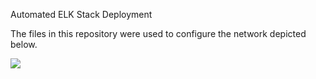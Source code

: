 Automated ELK Stack Deployment

The files in this repository were used to configure the network depicted below.

![](image/images/Digrams/Redteam_Network_DM.png)
